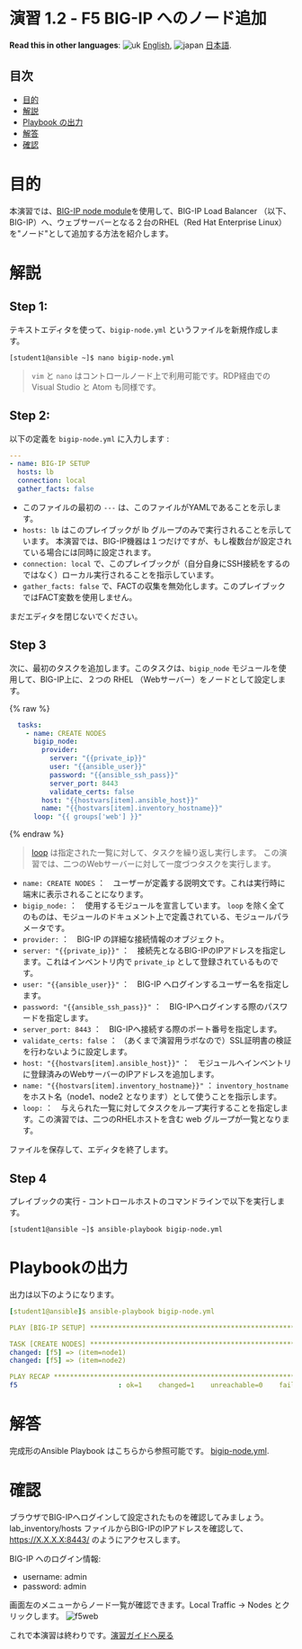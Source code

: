 # 演習 1.2 - F5 BIG-IP へのノード追加

**Read this in other languages**: ![uk](../../../images/uk.png) [English](README.md),  ![japan](../../../images/japan.png) [日本語](README.ja.md).

## 目次

- [目的](#目的)
- [解説](#解説)
- [Playbook の出力](#Playbookの出力)
- [解答](#解答)
- [確認](#確認)

# 目的

本演習では、[BIG-IP node module](https://docs.ansible.com/ansible/latest/modules/bigip_node_module.html)を使用して、BIG-IP Load Balancer （以下、BIG-IP）へ、ウェブサーバーとなる２台のRHEL（Red Hat Enterprise Linux）を"ノード"として追加する方法を紹介します。

# 解説

## Step 1:

テキストエディタを使って、`bigip-node.yml` というファイルを新規作成します。

```
[student1@ansible ~]$ nano bigip-node.yml
```

>`vim` と `nano` はコントロールノード上で利用可能です。RDP経由でのVisual Studio と Atom も同様です。

## Step 2:

以下の定義を `bigip-node.yml` に入力します :

``` yaml
---
- name: BIG-IP SETUP
  hosts: lb
  connection: local
  gather_facts: false
```

- このファイルの最初の `---` は、このファイルがYAMLであることを示します。
- `hosts: lb` はこのプレイブックが lb グループのみで実行されることを示しています。 本演習では、BIG-IP機器は１つだけですが、もし複数台が設定されている場合には同時に設定されます。
- `connection: local` で、このプレイブックが（自分自身にSSH接続をするのではなく）ローカル実行されることを指示しています。
- `gather_facts: false` で、FACTの収集を無効化します。このプレイブックではFACT変数を使用しません。  

まだエディタを閉じないでください。

## Step 3

次に、最初のタスクを追加します。このタスクは、`bigip_node` モジュールを使用して、BIG-IP上に、２つの RHEL （Webサーバー）をノードとして設定します。

{% raw %}
``` yaml
  tasks:
    - name: CREATE NODES
      bigip_node:
        provider:
          server: "{{private_ip}}"
          user: "{{ansible_user}}"
          password: "{{ansible_ssh_pass}}"
          server_port: 8443
          validate_certs: false
        host: "{{hostvars[item].ansible_host}}"
        name: "{{hostvars[item].inventory_hostname}}"
      loop: "{{ groups['web'] }}"
```
{% endraw %}

>[loop](https://docs.ansible.com/ansible/latest/user_guide/playbooks_loops.html) は指定された一覧に対して、タスクを繰り返し実行します。  この演習では、二つのWebサーバーに対して一度づつタスクを実行します。


- `name: CREATE NODES` ：　ユーザーが定義する説明文です。これは実行時に端末に表示されることになります。
- `bigip_node:` ：　使用するモジュールを宣言しています。  `loop` を除く全てのものは、モジュールのドキュメント上で定義されている、モジュールパラメータです。
- `provider:` ：　BIG-IP の詳細な接続情報のオブジェクト。
- `server: "{{private_ip}}"` ：　接続先となるBIG-IPのIPアドレスを指定します。これはインベントリ内で `private_ip` として登録されているものです。
- `user: "{{ansible_user}}"` ：　BIG-IP へログインするユーザー名を指定します。
- `password: "{{ansible_ssh_pass}}"` ：　BIG-IPへログインする際のパスワードを指定します。
- `server_port: 8443` ：　BIG-IPへ接続する際のポート番号を指定します。
- `validate_certs: false` ： （あくまで演習用ラボなので）SSL証明書の検証を行わないように設定します。
- `host: "{{hostvars[item].ansible_host}}"` ：　モジュールへインベントリに登録済みのWebサーバーのIPアドレスを追加します。
- `name: "{{hostvars[item].inventory_hostname}}"` ： `inventory_hostname` をホスト名（node1、node2 となります）として使うことを指示します。
- `loop:` ：　与えられた一覧に対してタスクをループ実行することを指定します。この演習では、二つのRHELホストを含む web グループが一覧となります。

ファイルを保存して、エディタを終了します。

## Step 4

プレイブックの実行 - コントロールホストのコマンドラインで以下を実行します。

```
[student1@ansible ~]$ ansible-playbook bigip-node.yml
```

# Playbookの出力

出力は以下のようになります。

```yaml
[student1@ansible]$ ansible-playbook bigip-node.yml

PLAY [BIG-IP SETUP] ************************************************************

TASK [CREATE NODES] ************************************************************
changed: [f5] => (item=node1)
changed: [f5] => (item=node2)

PLAY RECAP *********************************************************************
f5                         : ok=1    changed=1    unreachable=0    failed=0
```

# 解答

完成形のAnsible Playbook はこちらから参照可能です。 [bigip-node.yml](./bigip-node.yml).


# 確認

ブラウザでBIG-IPへログインして設定されたものを確認してみましょう。lab_inventory/hosts ファイルからBIG-IPのIPアドレスを確認して、https://X.X.X.X:8443/ のようにアクセスします。

BIG-IP へのログイン情報:
- username: admin
- password: admin

画面左のメニューからノード一覧が確認できます。Local Traffic -> Nodes とクリックします。
![f5web](nodes.png)

これで本演習は終わりです。[演習ガイドへ戻る](../README.ja.md)
